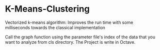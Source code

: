 # K-Means-Clustering
Vectorized k-means algorithm: Improves the run time with some milliseconds towards the classical implementation

Call the graph function using the parameter file's index of the data that you want to analyze from cls directory.
The Project is write in Octave.
